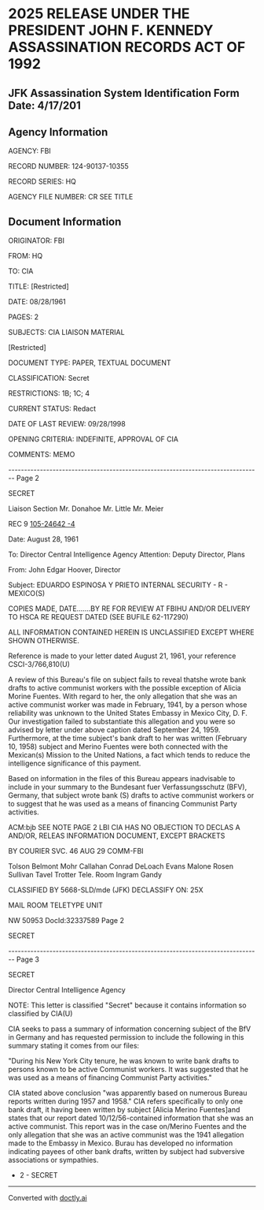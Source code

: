 # 2025 RELEASE UNDER THE PRESIDENT JOHN F. KENNEDY ASSASSINATION RECORDS ACT OF 1992
## JFK Assassination System Identification Form Date: 4/17/201

## Agency Information

AGENCY: FBI

RECORD NUMBER: 124-90137-10355

RECORD SERIES: HQ

AGENCY FILE NUMBER: CR SEE TITLE

## Document Information

ORIGINATOR: FBI

FROM: HQ

TO: CIA

TITLE: [Restricted]

DATE: 08/28/1961

PAGES: 2

SUBJECTS: CIA LIAISON MATERIAL

[Restricted]

DOCUMENT TYPE: PAPER, TEXTUAL DOCUMENT

CLASSIFICATION: Secret

RESTRICTIONS: 1B; 1C; 4

CURRENT STATUS: Redact

DATE OF LAST REVIEW: 09/28/1998

OPENING CRITERIA: INDEFINITE, APPROVAL OF CIA

COMMENTS: MEMO


-------------------------------------------------------------------------------- Page 2

SECRET

Liaison Section
Mr. Donahoe
Mr. Little
Mr. Meier

REC 9 [105-24642 -4](5)

Date: August 28, 1961

To: Director
Central Intelligence Agency
Attention: Deputy Director, Plans

From: John Edgar Hoover, Director

Subject: EDUARDO ESPINOSA Y PRIETO
INTERNAL SECURITY - R - MEXICO(S)

COPIES MADE, DATE.......BY
RE
FOR REVIEW AT FBIHU AND/OR DELIVERY
TO HSCA RE REQUEST DATED
(SEE BUFILE 62-117290)

ALL INFORMATION CONTAINED
HEREIN IS UNCLASSIFIED EXCEPT
WHERE SHOWN OTHERWISE.

Reference is made to your letter dated August 21, 1961, your reference CSCI-3/766,810(U)

A review of this Bureau's file on subject fails to reveal thatshe wrote bank drafts to active communist workers with the possible exception of Alicia Morine Fuentes. With regard to her, the only allegation that she was an active communist worker was made in February, 1941, by a person whose reliability was unknown to the United States Embassy in Mexico City, D. F. Our investigation failed to substantiate this allegation and you were so advised by letter under above caption dated September 24, 1959. Furthermore, at the time subject's bank draft to her was written (February 10, 1958) subject and Merino Fuentes were both connected with the Mexican(s) Mission to the United Nations, a fact which tends to reduce the intelligence significance of this payment.

Based on information in the files of this Bureau appears inadvisable to include in your summary to the Bundesant fuer Verfassungsschutz (BFV), Germany, that subject wrote bank (S) drafts to active communist workers or to suggest that he was used as a means of financing Communist Party activities.

ACM:bjb
SEE NOTE PAGE 2
LBI
CIA HAS NO OBJECTION TO
DECLAS A AND/OR,
RELEAS INFORMATION
DOCUMENT, EXCEPT BRACKETS

BY COURIER SVC.
46 AUG 29
COMM-FBI

Tolson
Belmont
Mohr
Callahan
Conrad
DeLoach
Evans
Malone
Rosen
Sullivan
Tavel
Trotter
Tele. Room
Ingram
Gandy

CLASSIFIED BY 5668-SLD/mde (JFK)
DECLASSIFY ON: 25X

MAIL ROOM TELETYPE UNIT

NW 50953 DocId:32337589 Page 2

SECRET


-------------------------------------------------------------------------------- Page 3

SECRET

Director
Central Intelligence Agency

NOTE: This letter is classified "Secret" because it contains information so classified by CIA(U)

CIA seeks to pass a summary of information concerning subject of the BfV in Germany and has requested permission to include the following in this summary stating it comes from our files:

"During his New York City tenure, he was known to write bank drafts to persons known to be active Communist workers. It was suggested that he was used as a means of financing Communist Party activities."

CIA stated above conclusion "was apparently based on numerous Bureau reports written during 1957 and 1958." CIA refers specifically to only one bank draft, it having been written by subject [Alicia Merino Fuentes]and states that our report dated 10/12/56-contained information that she was an active communist. This report was in the case on/Merino Fuentes and the only allegation that she was an active communist was the 1941 allegation made to the Embassy in Mexico. Burau has developed no information indicating payees of other bank drafts, written by subject had subversive associations or sympathies.

- 2 -
  SECRET


---
Converted with [doctly.ai](https://doctly.ai)